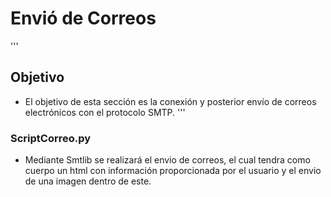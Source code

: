 # Envió de Correos
'''
## Objetivo
- El objetivo de esta sección es la conexión y posterior envío de correos electrónicos con el protocolo SMTP.
'''
### ScriptCorreo.py
- Mediante Smtlib se realizará el envio de correos, el cual tendra como cuerpo un html con información proporcionada por el usuario y el envio de una imagen dentro de este. 
